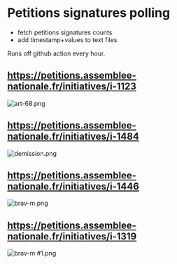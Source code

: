 Petitions signatures polling
============================

- fetch petitions signatures counts
- add timestamp+values to text files

Runs off github action every hour.



## https://petitions.assemblee-nationale.fr/initiatives/i-1123

![art-68.png][art-68]


## https://petitions.assemblee-nationale.fr/initiatives/i-1484

![demission.png][demission]


## https://petitions.assemblee-nationale.fr/initiatives/i-1446

![brav-m.png][brav-m]


## https://petitions.assemblee-nationale.fr/initiatives/i-1319

![brav-m #1.png][brav-m #1]


[brav-m]: https://docs.google.com/spreadsheets/d/e/2PACX-1vTaQG5GcdXrinSC3tlJNf5I16eWZVfEnKwZxKM2b-tgS0VbOWbLGsVFNIeB6RvGWRr-E2s-GezWijig/pubchart?oid=1421214239&format=image
[art-68]: https://docs.google.com/spreadsheets/d/e/2PACX-1vTaQG5GcdXrinSC3tlJNf5I16eWZVfEnKwZxKM2b-tgS0VbOWbLGsVFNIeB6RvGWRr-E2s-GezWijig/pubchart?oid=1120464573&format=image
[demission]: https://docs.google.com/spreadsheets/d/e/2PACX-1vTaQG5GcdXrinSC3tlJNf5I16eWZVfEnKwZxKM2b-tgS0VbOWbLGsVFNIeB6RvGWRr-E2s-GezWijig/pubchart?oid=1545084010&format=image
[brav-m #1]: https://docs.google.com/spreadsheets/d/e/2PACX-1vTaQG5GcdXrinSC3tlJNf5I16eWZVfEnKwZxKM2b-tgS0VbOWbLGsVFNIeB6RvGWRr-E2s-GezWijig/pubchart?oid=544747026&format=image

